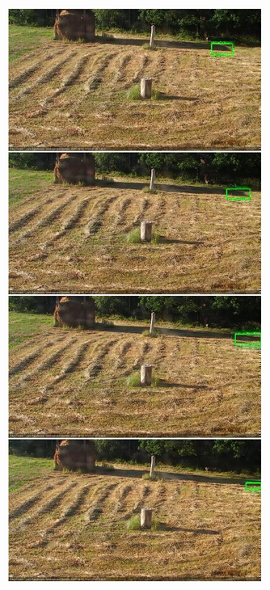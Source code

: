 ![20200802-180521-181523](in2/20200802/20200802-180521-181523_0_.jpg)
![20200802-181529-182530](in2/20200802/20200802-181529-182530_0_.jpg)
![20200802-182536-183538](in2/20200802/20200802-182536-183538_0_.jpg)
![20200802-183544-184545](in2/20200802/20200802-183544-184545_0_.jpg)
